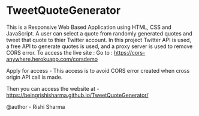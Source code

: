 # TweetQuoteGenerator
This is a Responsive Web Based Application using HTML, CSS and JavaScript.
A user can select a quote from randomly generated quotes and tweet that quote to thier Twitter account.
In this project Twitter API is used, a free API to generate quotes is used, and a proxy server is used to remove CORS error.
To access the live site :
Go to : https://cors-anywhere.herokuapp.com/corsdemo

Apply for access - This access is to avoid CORS error created when cross origin API call is made.

Then you can access the website at - https://beingrishisharma.github.io/TweetQuoteGenerator/

@author - Rishi Sharma
